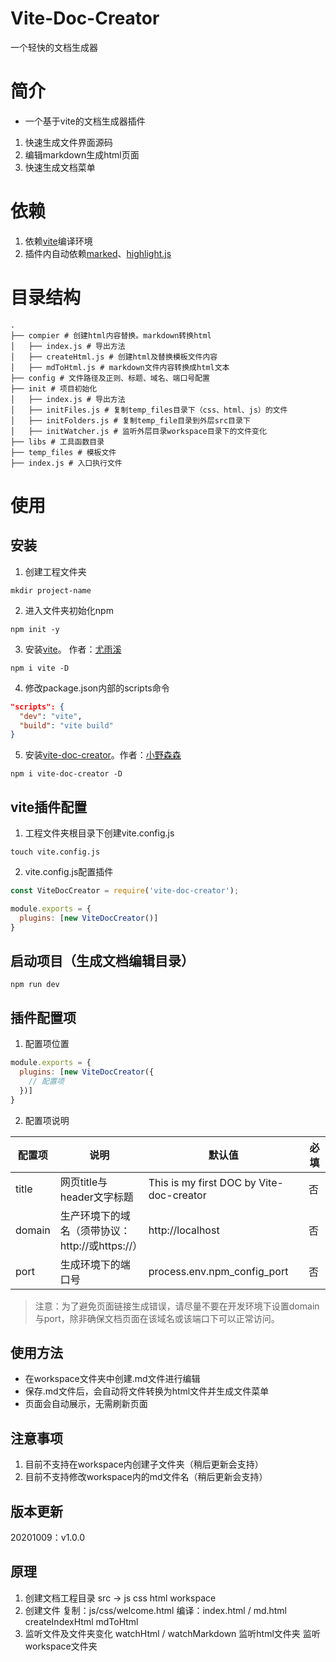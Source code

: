# Vite-Doc-Creator
一个轻快的文档生成器

# 简介
* 一个基于vite的文档生成器插件
1. 快速生成文件界面源码
2. 编辑markdown生成html页面
3. 快速生成文档菜单

# 依赖
1. 依赖[vite](https://github.com/vitejs/vite)编译环境
2. 插件内自动依赖[marked](https://github.com/markedjs/marked)、[highlight.js](https://highlightjs.org/)

# 目录结构
    .
    ├── compier # 创建html内容替换。markdown转换html
    │   ├── index.js # 导出方法
    │   ├── createHtml.js # 创建html及替换模板文件内容
    │   ├── mdToHtml.js # markdown文件内容转换成html文本
    ├── config # 文件路径及正则、标题、域名、端口号配置
    ├── init # 项目初始化
    │   ├── index.js # 导出方法
    │   ├── initFiles.js # 复制temp_files目录下（css、html、js）的文件
    │   ├── initFolders.js # 复制temp_file目录到外层src目录下
    │   ├── initWatcher.js # 监听外层目录workspace目录下的文件变化
    ├── libs # 工具函数目录
    ├── temp_files # 模板文件
    ├── index.js # 入口执行文件
# 使用
## 安装
1. 创建工程文件夹
```
mkdir project-name
```
2. 进入文件夹初始化npm
```
npm init -y
```
3. 安装[vite](https://github.com/vitejs/vite)。 作者：[尤雨溪](https://github.com/yyx990803)
```
npm i vite -D
```
4. 修改package.json内部的scripts命令
```json
"scripts": {
  "dev": "vite",
  "build": "vite build"
}
```
5. 安装[vite-doc-creator](https://github.com/xiaoyesensen/vite-doc-creator)。作者：[小野森森](https://github.com/xiaoyesensen)
```
npm i vite-doc-creator -D
```

## vite插件配置
1. 工程文件夹根目录下创建vite.config.js
```
touch vite.config.js
```
2. vite.config.js配置插件
```js
const ViteDocCreator = require('vite-doc-creator');

module.exports = {
  plugins: [new ViteDocCreator()]
}
```

## 启动项目（生成文档编辑目录）
```
npm run dev
```

## 插件配置项
1. 配置项位置
```js
module.exports = {
  plugins: [new ViteDocCreator({
    // 配置项
  })]
}
```
2. 配置项说明

|  配置项   | 说明 | 默认值                              | 必填 |
  |  ----  | ----  | ----                                | ----  |
|  title  | 网页title与header文字标题 | This is my first DOC by Vite-doc-creator | 否 |
| domain  | 生产环境下的域名（须带协议：http://或https://） | http://localhost | 否 |
| port  | 生成环境下的端口号 | process.env.npm_config_port | 否 |
> 注意：为了避免页面链接生成错误，请尽量不要在开发环境下设置domain与port，除非确保文档页面在该域名或该端口下可以正常访问。

## 使用方法
- 在workspace文件夹中创建.md文件进行编辑
- 保存.md文件后，会自动将文件转换为html文件并生成文件菜单
- 页面会自动展示，无需刷新页面

## 注意事项
1. 目前不支持在workspace内创建子文件夹（稍后更新会支持）
2. 目前不支持修改workspace内的md文件名（稍后更新会支持）

## 版本更新
20201009：v1.0.0

## 原理
1. 创建文档工程目录
   src ->
   js
   css
   html
   workspace
2. 创建文件
   复制：js/css/welcome.html
   编译：index.html      / md.html
   createIndexHtml   mdToHtml
3. 监听文件及文件夹变化
   watchHtml    /  watchMarkdown
   监听html文件夹    监听workspace文件夹
